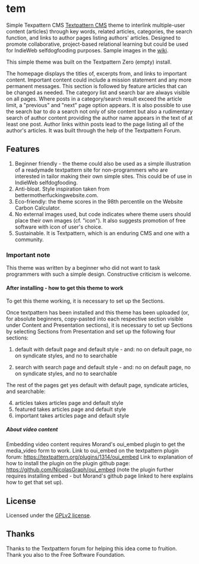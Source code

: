 # tem
Simple Texpattern CMS [Textpattern CMS](https://textpattern.com/) theme to interlink multiple-user content (articles) through key words, related articles, categories, the search function, and links to author pages listing authors' articles. Designed to promote collaborative, project-based relational learning but could be used for IndieWeb selfdogfooding purposes. Sample images in the <a href="https://github.com/temene/tem/wiki/Sample-images/">wiki</a>. 

This simple theme was built on the Textpattern Zero (empty) install.

The homepage displays the titles of, excerpts from, and links to important content. Important content could include a mission statement and any more permanent messages. This section is followed by feature articles that can be changed as needed. The category list and search bar are always visible on all pages. Where posts in a category/search result exceed the article limit, a "previous" and "next" page option appears. It is also possible to use the search bar to do a search not only of site content but also a rudimentary search of author content providing the author name appears in the text of at least one post. Author links within posts lead to the page listing all of the author's articles. It was built through the help of the Textpattern Forum.

## Features

1. Beginner friendly - the theme could also be used as a simple illustration of a readymade textpattern site for non-programmers who are interested in tailor making their own simple sites. This could be of use in IndieWeb selfdogfooding.
2. Anti-bloat. Style inspiration taken from bettermotherfuckingwebsite.com. 
3. Eco-friendly: the theme scores in the 98th percentile on the Website Carbon Calculator.
4. No external images used, but code indicates where theme users should place their own images (cf. "icon"). It also suggests promotion of free software with icon of user's choice.
5. Sustainable. It is Textpattern, which is an enduring CMS and one with a community. 

### Important note

This theme was written by a beginner who did not want to task programmers with such a simple design. Constructive criticism is welcome.


#### After installing - how to get this theme to work

To get this theme working, it is necessary to set up the Sections. 

Once textpattern has been installed and this theme has been uploaded (or, for absolute beginners, copy-pasted into each respective section visible under Content and Presentation sections), it is necessary to set up Sections by selecting Sections from Presentation and set up the following four sections:

1.  default with default page and default style - and: no on default page, no on syndicate styles, and no to searchable

2. search with search page and default style - and: no on default page, no on syndicate styles, and no to searchable

The rest of the pages get yes default with default page, syndicate articles, and searchable: 

4. articles takes articles page and default style
5. featured takes articles page and default style
6. important takes articles page and default style  

##### About video content

Embedding video content requires Morand's oui_embed plugin to get the media_video form to work.
Link to oui_embed on the textpattern plugin forum: https://textpattern.org/plugins/1314/oui_embed
Link to explanation of how to install the plugin on the plugin github page: https://github.com/NicolasGraph/oui_embed (note the plugin further requires installing embed - but Morand's github page linked to here explains how to get that set up).


## License

Licensed under the <a href="https://github.com/temene/tem/blob/tem-theme/tem_built_on_zero/6LICENSE">GPLv2 license</a>. 

## Thanks

Thanks to the Textpattern forum for helping this idea come to fruition. Thank you also to the Free Software Foundation.
